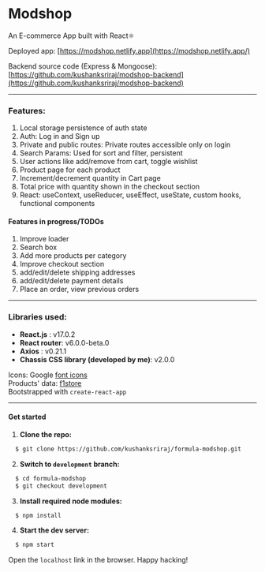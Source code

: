 # Modshop
An E-commerce App built with React⚛

Deployed app: [https://modshop.netlify.app](https://modshop.netlify.app/)    
    
Backend source code (Express & Mongoose): [https://github.com/kushanksriraj/modshop-backend](https://github.com/kushanksriraj/modshop-backend)

---
### Features:
1. Local storage persistence of auth state
2. Auth: Log in and Sign up
3. Private and public routes: Private routes accessible only on login
4. Search Params: Used for sort and filter, persistent
5. User actions like add/remove from cart, toggle wishlist
6. Product page for each product
7. Increment/decrement quantity in Cart page
8. Total price with quantity shown in the checkout section
9. React: useContext, useReducer, useEffect, useState, custom hooks, functional components

#### Features in progress/TODOs
1. Improve loader
2. Search box
3. Add more products per category
4. Improve checkout section
5. add/edit/delete shipping addresses
6. add/edit/delete payment details
7. Place an order, view previous orders
-----
### Libraries used: 
- **React.js** : v17.0.2
- **React router**: v6.0.0-beta.0
- **Axios** : v0.21.1
- **Chassis CSS library (developed by me)**: v2.0.0

Icons: Google [font icons](https://fonts.google.com/icons)   
Products' data: [f1store](https://f1store4.formula1.com/en/)    
Bootstrapped with `create-react-app`

---
#### Get started

1. **Clone the repo:**
```bash
  $ git clone https://github.com/kushanksriraj/formula-modshop.git
```
2. **Switch to `development` branch:**
```bash
  $ cd formula-modshop
  $ git checkout development
```
3. **Install required node modules:**
```bash
  $ npm install
```
4. **Start the dev server:**
```bash
  $ npm start
```
Open the `localhost` link in the browser.
Happy hacking!
